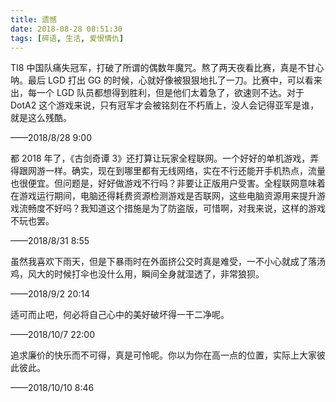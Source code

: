 ```yaml
---
title: 遗憾
date: 2018-08-28 08:51:30
tags: [碎语, 生活, 爱恨情仇]
---
```


TI8 中国队痛失冠军，打破了所谓的偶数年魔咒。熬了两天夜看比赛，真是不甘心呐。最后 LGD 打出 GG 的时候，心就好像被狠狠地扎了一刀。比赛中，可以看来出，每一个 LGD 队员都想得到胜利，但是他们太着急了，欲速则不达。对于 DotA2 这个游戏来说，只有冠军才会被铭刻在不朽盾上，没人会记得亚军是谁，就是这么残酷。

——2018/8/28 9:00

都 2018 年了，《古剑奇谭 3》还打算让玩家全程联网。一个好好的单机游戏，弄得跟网游一样。确实，现在到哪里都有无线网络，实在不行还能开手机热点，流量也很便宜。但问题是，好好做游戏不行吗？非要让正版用户受害。全程联网意味着在游戏运行期间，电脑还得耗费资源检测游戏是否联网，这些电脑资源用来提升游戏流畅度不好吗？我知道这个措施是为了防盗版，可惜啊，对我来说，这样的游戏不玩也罢。

——2018/8/31 8:55

虽然我喜欢下雨天，但是下暴雨时在外面挤公交时真是难受，一不小心就成了落汤鸡，风大的时候打伞也没什么用，瞬间全身就湿透了，非常狼狈。

——2018/9/2 20:14

适可而止吧，何必将自己心中的美好破坏得一干二净呢。

——2018/10/7 22:00

追求廉价的快乐而不可得，真是可怜呢。你以为你在高一点的位置，实际上大家彼此彼此。

——2018/10/10 8:46

